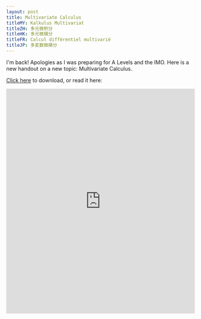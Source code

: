 ```yaml
---
layout: post
title: Multivariate Calculus
titleMY: Kalkulus Multivariat
titleZH: 多元微积分
titleHK: 多元微積分
titleFR: Calcul différentiel multivarié
titleJP: 多変数微積分
---
```


I'm back! Apologies as I was preparing for A Levels and the IMO. Here is a new handout on a new topic: Multivariate Calculus.

<a href="https://raw.githubusercontent.com/Tristanchaang/tristanchaang.github.io/main/pages/handouts/Non-Olympiad/Multivariate_Calculus.pdf" download>Click here</a> to download, or read it here:

<embed src="https://drive.google.com/viewerng/
viewer?embedded=true&url=http://tristanchaang.github.io/pages/handouts/Non-Olympiad/Multivariate_Calculus.pdf" width="100%" height="600px" />

